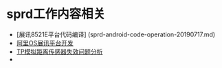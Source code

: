 # sprd工作内容相关

- [展讯8521E平台代码编译]
(sprd-android-code-operation-20190717.md)
- [阿里OS展讯平台开发](alios-readme/alios-readme-20190722.md)
- [TP模拟距离传感器失效问题分析](TP模拟距离传感器失效问题分析.md)
- 